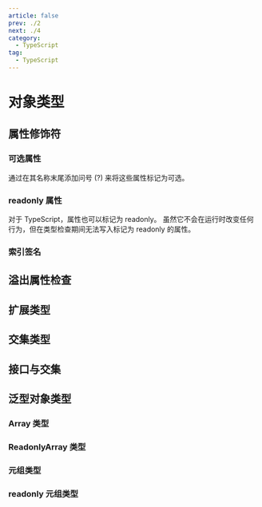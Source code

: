 ```yaml
---
article: false
prev: ./2
next: ./4
category:
  - TypeScript
tag:
  - TypeScript
---
```


# 对象类型

## 属性修饰符

### 可选属性

通过在其名称末尾添加问号 (?) 来将这些属性标记为可选。

### readonly 属性

对于 TypeScript，属性也可以标记为 readonly。 虽然它不会在运行时改变任何行为，但在类型检查期间无法写入标记为 readonly 的属性。

### 索引签名

## 溢出属性检查

## 扩展类型

## 交集类型

## 接口与交集

## 泛型对象类型

### Array 类型

### ReadonlyArray 类型

### 元组类型

### readonly 元组类型
